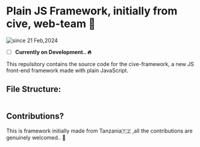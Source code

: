 # Plain JS Framework, initially from cive, web-team 🚀

  <p>
    <img src="https://komarev.com/ghpvc/?username=cive-framework&label=cive-framework&color=0e75b6&style=flat" alt="since 21 Feb,2024" />
  </p>
  
- [ ] **Currently on Development.. 🔥**
      

This repulsitory contains the source code for the cive-framework, a new JS front-end framework made with plain JavaScript.

## File Structure:
```bash
```

## Contributions?
This is framework initially made from Tanzania🇹🇿 ,all the contributions are genuinely welcomed.. 🙏

